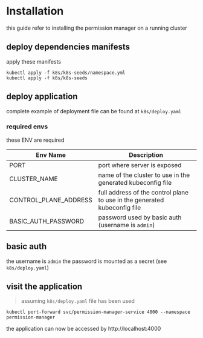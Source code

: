 # Installation

this guide refer to installing the permission manager on a running cluster

## deploy dependencies manifests

apply these manifests

```
kubectl apply -f k8s/k8s-seeds/namespace.yml
kubectl apply -f k8s/k8s-seeds
```

## deploy application

complete example of deployment file can be found at `k8s/deploy.yaml`

### required envs

these ENV are required

| Env Name              | Description                                                               |
| --------------------- | ------------------------------------------------------------------------- |
| PORT                  | port where server is exposed                                              |
| CLUSTER_NAME          | name of the cluster to use in the generated kubeconfig file               |
| CONTROL_PLANE_ADDRESS | full address of the control plane to use in the generated kubeconfig file |
| BASIC_AUTH_PASSWORD   | password used by basic auth (username is `admin`)                         |

## basic auth

the username is `admin` the password is mounted as a secret (see `k8s/deploy.yaml`)

## visit the application

> assuming `k8s/deploy.yaml` file has been used

`kubectl port-forward svc/permission-manager-service 4000 --namespace permission-manager`

the application can now be accessed by http://localhost:4000
